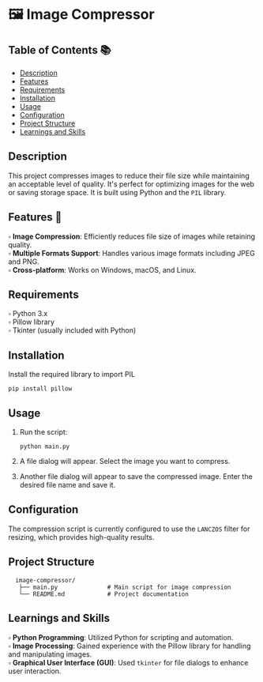 # 🖼️ Image Compressor

## Table of Contents 📚
- [Description](#description)
- [Features](#features-)
- [Requirements](#requirements)
- [Installation](#installation)
- [Usage](#usage)
- [Configuration](#configuration)
- [Project Structure](#project-structure)
- [Learnings and Skills](#learnings-and-skills)

## Description 

This project compresses images to reduce their file size while maintaining an acceptable level of quality. It's perfect for optimizing images for the web or saving storage space.
It is built using Python and the <code>PIL</code> library.<br>

## Features 📄

▫️ **Image Compression**: Efficiently reduces file size of images while retaining quality.<br>
▫️ **Multiple Formats Support**: Handles various image formats including JPEG and PNG.<br>
▫️ **Cross-platform**: Works on Windows, macOS, and Linux.<br>

## Requirements

▫️ Python 3.x<br>
▫️ Pillow library<br>
▫️ Tkinter (usually included with Python)<br>

## Installation

Install the required library to import PIL<br>

    pip install pillow 

## Usage

 1. Run the script:<br>

        python main.py
    
2. A file dialog will appear. Select the image you want to compress.<br>
3. Another file dialog will appear to save the compressed image. Enter the desired file name and save it.<br>

## Configuration

The compression script is currently configured to use the <code>LANCZOS</code> filter for resizing, which provides high-quality results.<br>

## Project Structure

      image-compressor/
       ├── main.py              # Main script for image compression
       └── README.md            # Project documentation

## Learnings and Skills

▫️ **Python Programming**: Utilized Python for scripting and automation.<br>
▫️ **Image Processing**: Gained experience with the Pillow library for handling and manipulating images.<br>
▫️ **Graphical User Interface (GUI)**: Used <code>tkinter</code> for file dialogs to enhance user interaction.<br>

